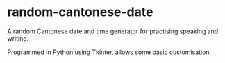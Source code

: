 # random-cantonese-date
A random Cantonese date and time generator for practising speaking and writing.

Programmed in Python using Tkinter, allows some basic customisation.
